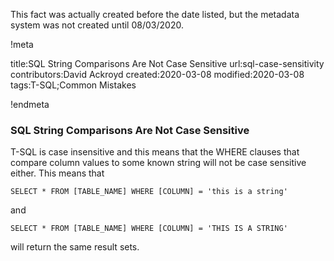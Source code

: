This fact was actually created before the date listed, but the metadata system was not created until 08/03/2020.

!meta

title:SQL String Comparisons Are Not Case Sensitive
url:sql-case-sensitivity
contributors:David Ackroyd
created:2020-03-08
modified:2020-03-08
tags:T-SQL;Common Mistakes

!endmeta


### SQL String Comparisons Are Not Case Sensitive

T-SQL is case insensitive and this means that the WHERE clauses that compare column values to some known string will not be case sensitive either. This means that

	SELECT * FROM [TABLE_NAME] WHERE [COLUMN] = 'this is a string'

and

	SELECT * FROM [TABLE_NAME] WHERE [COLUMN] = 'THIS IS A STRING'

will return the same result sets.
